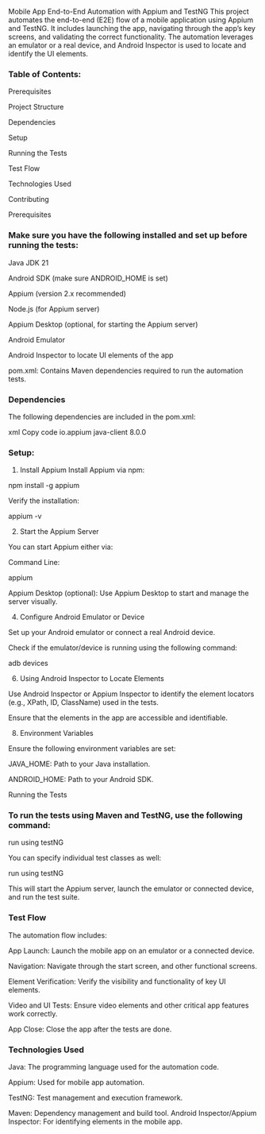Mobile App End-to-End Automation with Appium and TestNG
This project automates the end-to-end (E2E) flow of a mobile application using Appium and TestNG. It includes launching the app, navigating through the app’s key screens, and validating the correct functionality. The automation leverages an emulator or a real device, and Android Inspector is used to locate and identify the UI elements.

### Table of Contents:
Prerequisites

Project Structure

Dependencies

Setup

Running the Tests

Test Flow

Technologies Used

Contributing

Prerequisites

### Make sure you have the following installed and set up before running the tests:

Java JDK 21

Android SDK (make sure ANDROID_HOME is set)

Appium (version 2.x recommended)

Node.js (for Appium server)

Appium Desktop (optional, for starting the Appium server)

Android Emulator 

Android Inspector to locate UI elements of the app

pom.xml: Contains Maven dependencies required to run the automation tests.

### Dependencies

The following dependencies are included in the pom.xml:

xml
Copy code
<dependencies>
    <!-- Appium Java Client -->
    <dependency>
        <groupId>io.appium</groupId>
        <artifactId>java-client</artifactId>
        <version>8.0.0</version>
    </dependency>
</dependencies>

### Setup:

1. Install Appium
Install Appium via npm:

npm install -g appium

Verify the installation:

appium -v

2. Start the Appium Server
   
You can start Appium either via:

Command Line:

appium

Appium Desktop (optional): Use Appium Desktop to start and manage the server visually.

4. Configure Android Emulator or Device
   
Set up your Android emulator or connect a real Android device.

Check if the emulator/device is running using the following command:

adb devices

6. Using Android Inspector to Locate Elements
   
Use Android Inspector or Appium Inspector to identify the element locators (e.g., XPath, ID, ClassName) used in the tests.

Ensure that the elements in the app are accessible and identifiable.

8. Environment Variables

Ensure the following environment variables are set:

JAVA_HOME: Path to your Java installation.

ANDROID_HOME: Path to your Android SDK.

Running the Tests

### To run the tests using Maven and TestNG, use the following command:

run using testNG

You can specify individual test classes as well:

run using testNG

This will start the Appium server, launch the emulator or connected device, and run the test suite.

### Test Flow
The automation flow includes:

App Launch: Launch the mobile app on an emulator or a connected device.

Navigation: Navigate through the start screen, and other functional screens.

Element Verification: Verify the visibility and functionality of key UI elements.

Video and UI Tests: Ensure video elements and other critical app features work correctly.

App Close: Close the app after the tests are done.

### Technologies Used

Java: The programming language used for the automation code.

Appium: Used for mobile app automation.

TestNG: Test management and execution framework.

Maven: Dependency management and build tool.
Android Inspector/Appium Inspector: For identifying elements in the mobile app.
